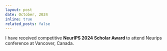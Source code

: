 ```yaml
---
layout: post
date: October, 2024
inline: true
related_posts: false
---
```


I have received competitive  <b> NeurIPS 2024 Scholar Award </b> to attend Neurips conference at Vancover, Canada.
